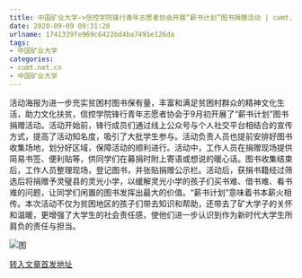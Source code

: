 ```yaml
---
title: 中国矿业大学->信控学院锋行青年志愿者协会开展“薪书计划”图书捐赠活动 | cumt.net.cn
date: 2020-09-09 09:31:20
urlname: 1741339fe969c6422bd4ba7491e126da
tags: 
- 中国矿业大学
categories:
- cumt.net.cn
- 中国矿业大学
---
```

活动海报为进一步充实贫困村图书保有量，丰富和满足贫困村群众的精神文化生活，助力文化扶贫，信控学院锋行青年志愿者协会于9月初开展了“薪书计划”图书捐赠活动。活动开始前，锋行成员们通过线上公众号与个人社交平台相结合的宣传方式，提高了活动知名度，吸引了大批学生参与。活动负责人员也提前安排好图书收集场地，划分好区域，保障活动的顺利进行。活动中，工作人员在捐赠现场提供简易书签、便利贴等，供同学们在募捐时附上寄语或想说的暖心话。图书收集结束后，工作人员整理现场，登记图书，并张贴捐赠公示栏。活动后，获捐书籍经过筛选后将捐赠予灵璧县的灵光小学，以缓解灵光小学的孩子们买书难、借书难、看书难的问题，让同学们闲置的图书发挥出最大的价值。“薪书计划”意味着书本薪火相传。本次活动不仅为贫困地区的孩子们带去知识和帮助，还带去了矿大学子的关怀和温暖，更增强了大学生的社会责任感，使他们进一步认识到作为新时代大学生所肩负的责任与担当。

![图](http://xwzx.cumt.edu.cn/_upload/article/images/7d/e9/dd1e7c3145a88404d415c3b84bb9/bc70bcfc-660a-4c85-8f93-3f3c746abed1.png)

[转入文章首发地址](http://xwzx.cumt.edu.cn/c2/8c/c523a574092/page.htm)